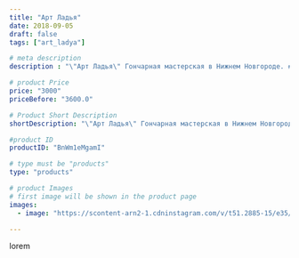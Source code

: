 ```yaml
---
title: "Арт Ладья"
date: 2018-09-05
draft: false
tags: ["art_ladya"]

# meta description
description : "\"Арт Ладья\" Гончарная мастерская в Нижнем Новгороде. #гончар #исскуство #bccrecndj #potter #керамикадляинтерьера #керамикаручнаяработа #гончарнаямастерская #к"

# product Price
price: "3000"
priceBefore: "3600.0"

# Product Short Description
shortDescription: "\"Арт Ладья\" Гончарная мастерская в Нижнем Новгороде. #гончар #исскуство #bccrecndj #potter #керамикадляинтерьера #керамикаручнаяработа #гончарнаямастерская #керамиканазаказ #handmade #okarina #керамика #эксклюзивнаякерамика #music #ceramicar #claygoods #музыка #earthenware #ceramic #design #окарина #ocarina #flute #ceramicart #керамическаяфлейта #флейта #clay #авторскаякерамика"

#product ID
productID: "BnWm1eMgamI"

# type must be "products"
type: "products"

# product Images
# first image will be shown in the product page
images:
  - image: "https://scontent-arn2-1.cdninstagram.com/v/t51.2885-15/e35/39699116_1813856838669146_4845118309409364332_n.jpg?se=7&tp=1&_nc_ht=scontent-arn2-1.cdninstagram.com&_nc_cat=102&_nc_ohc=p8ve2C2DSHUAX_KLSas&ccb=7-4&oh=896cd9bc5305150a6dea4ac997714e18&oe=6082BD62&_nc_sid=86f79a&ig_cache_key=MTg2MTg0NjI5NjI4NjA0NjYwMA%3D%3D.2-ccb7-4"

---
```

lorem
